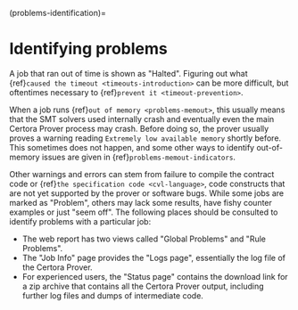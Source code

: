 (problems-identification)=
# Identifying problems


A job that ran out of time is shown as "Halted". Figuring out what
{ref}`caused the timeout <timeouts-introduction>` can be more difficult, but
oftentimes necessary to {ref}`prevent it <timeout-prevention>`.

When a job runs {ref}`out of memory <problems-memout>`, this usually means that
the SMT solvers used internally crash and eventually even the main Certora
Prover process may crash.
Before doing so, the prover usually proves a warning reading
`Extremely low available memory` shortly before. This sometimes does not happen,
and some other ways to identify out-of-memory issues are given in
{ref}`problems-memout-indicators`.

Other warnings and errors can stem from failure to compile the contract code or
{ref}`the specification code <cvl-language>`, code constructs that are not yet
supported by the prover or software bugs.
While some jobs are marked as "Problem", others may lack some results, have
fishy counter examples or just "seem off".
The following places should be consulted to identify problems with a particular
job:

- The web report has two views called "Global Problems" and "Rule Problems".
- The "Job Info" page provides the "Logs page", essentially the log file of the Certora Prover.
- For experienced users, the "Status page" contains the download link for a zip archive that contains all the Certora Prover output, including further log files and dumps of intermediate code.
